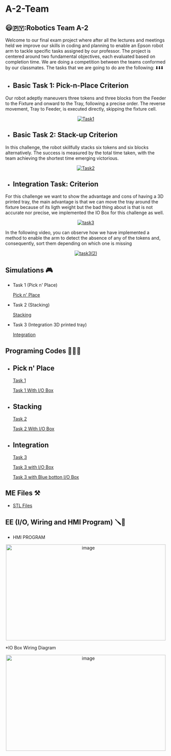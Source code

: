 # A-2-Team
## 😃🇵🇾:Robotics Team A-2
Welcome to our final exam project where after all the lectures and meetings held we improve our skills in coding and planning to enable an Epson robot arm to tackle specific tasks assigned by our professor. 
The project is centered around two fundamental objectives, each evaluated based on completion time. We are doing a competition between the teams conformed by our classmates. The tasks that we are going to do are the following: ⬇️⬇️⬇️

* ## Basic Task 1: Pick-n-Place Criterion
Our robot adeptly maneuvers three tokens and three blocks from the Feeder to the Fixture and onward to the Tray, following a precise order. The reverse movement, Tray to Feeder, is executed directly, skipping the fixture cell.

<p align="center">
  <a href="https://www.youtube.com/watch?v=mE50_5XhfIs">
    <img src="https://img.youtube.com/vi/mE50_5XhfIs/0.jpg" alt="Task1">
  </a>
</p>


* ## Basic Task 2: Stack-up Criterion
In this challenge, the robot skillfully stacks six tokens and six blocks alternatively. The success is measured by the total time taken, with the team achieving the shortest time emerging victorious.

<p align="center">
  <a href="https://www.youtube.com/watch?v=pTWxLXmQEvM">
    <img src="https://img.youtube.com/vi/pTWxLXmQEvM/0.jpg" alt="Task2">
  </a>
</p>

* ## Integration Task: Criterion
For this challenge we want to show the advantage and cons of having a 3D printed tray, the main advantage is that we can move the tray around the fixture because of its ligth weight but the bad thing about is that is not accurate nor precise, we implemented the IO Box for this challenge as well.

<p align="center">
  <a href="https://www.youtube.com/watch?v=Ddgq2x1nr8A">
    <img src="https://img.youtube.com/vi/Ddgq2x1nr8A/0.jpg" alt="task3">
  </a>
</p>

In the following video, you can observe how we have implemented a method to enable the arm to detect the absence of any of the tokens and, consequently, sort them depending on which one is missing

<p align="center">
  <a href="https://www.youtube.com/watch?v=M23mgL0diwQ">
    <img src="https://img.youtube.com/vi/M23mgL0diwQ/0.jpg" alt="task3(2)">
  </a>
</p>

## Simulations 🎮
* Task 1 (Pick n' Place)


  [Pick n' Place](https://www.youtube.com/watch?v=sVbbRuXEqnc)


 
* Task 2 (Stacking)


  [Stacking](https://www.youtube.com/watch?v=k44DTTMQ_2I)


* Task 3 (Integration 3D printed tray)

  [Integration](https://youtu.be/m8K3Kds7lEA)

## Programing Codes 👨🏻‍💻 
* ## Pick n' Place

  [Task 1](https://github.com/Skylinexs/A-2-Team/blob/main/Pick%20n'%20Place.txt)
  
  [Task 1 With I/O Box](https://github.com/Skylinexs/A-2-Team/blob/main/Pick%20n'%20Place(I%20O%20Box).txt)


* ## Stacking

  [Task 2](https://github.com/Skylinexs/A-2-Team/blob/main/Stacking.txt)
 
  [Task 2 With I/O Box](https://github.com/Skylinexs/A-2-Team/blob/main/Stacking%20(I-O%20Box).txt)

* ## Integration

  [Task 3](https://github.com/Skylinexs/A-2-Team/blob/main/Integration.txt)

  [Task 3 with I/O Box](https://github.com/Skylinexs/A-2-Team/blob/main/Integration%20(I-O%20Box).txt)

  [Task 3 with Blue botton I/O Box](https://github.com/Skylinexs/A-2-Team/blob/main/Integration%20(I-O%20Box%20Blue%20Botton).txt)


## ME Files ⚒️
* [STL Files](https://github.com/Skylinexs/A-2-Team/tree/main/3D%20Files)
## EE (I/O, Wiring and HMI Program) 🪛🔌
* HMI PROGRAM
<p align="center">
  <img src="https://github.com/Skylinexs/A-2-Team/assets/152862499/7e330766-06bc-427e-82fe-484514557a2d" alt="image" width="500" height="300">
</p>
*IO Box Wiring Diagram
<p align="center">
 <img src="https://github.com/Skylinexs/A-2-Team/assets/152862499/b9f763cc-bf91-45b0-b7ab-37c07b5655d5" alt="image" width="500" height="300">
</p> 





